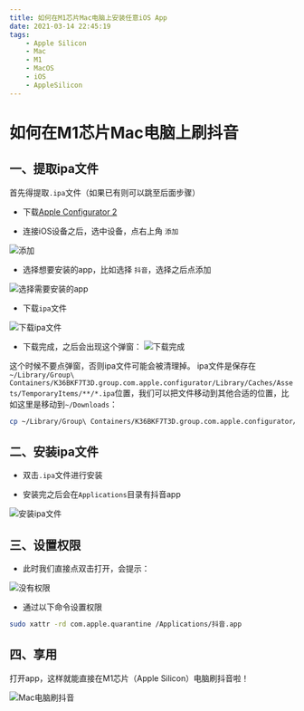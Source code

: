 ```yaml
---
title: 如何在M1芯片Mac电脑上安装任意iOS App
date: 2021-03-14 22:45:19
tags:
    - Apple Silicon
    - Mac
    - M1
    - MacOS
    - iOS
    - AppleSilicon
---
```



# 如何在M1芯片Mac电脑上刷抖音

## 一、提取ipa文件
首先得提取`.ipa`文件（如果已有则可以跳至后面步骤）
* 下载[Apple Configurator 2](https://apps.apple.com/cn/app/apple-configurator-2/id1037126344?mt=12)


* 连接iOS设备之后，选中设备，点右上角 `添加`

![添加](https://icdn.microzz.com/20210314/add.png)

* 选择想要安装的app，比如选择 `抖音`，选择之后点添加

![选择需要安装的app](https://icdn.microzz.com/20210314/select-app.png)

* 下载`ipa`文件

![下载ipa文件](https://icdn.microzz.com/20210314/download-ipa.png)

* 下载完成，之后会出现这个弹窗：
![下载完成](https://icdn.microzz.com/20210314/pause.png)

这个时候不要点弹窗，否则ipa文件可能会被清理掉。
ipa文件是保存在`~/Library/Group\ Containers/K36BKF7T3D.group.com.apple.configurator/Library/Caches/Assets/TemporaryItems/**/*.ipa`位置，我们可以把文件移动到其他合适的位置，比如这里是移动到`~/Downloads`：

```bash
cp ~/Library/Group\ Containers/K36BKF7T3D.group.com.apple.configurator/Library/Caches/Assets/TemporaryItems/**/*.ipa ~/Downloads
```

## 二、安装ipa文件

* 双击`.ipa`文件进行安装

* 安装完之后会在`Applications`目录有抖音app

![安装ipa文件](https://icdn.microzz.com/20210314/install-ipa-end.png)

## 三、设置权限

* 此时我们直接点双击打开，会提示：

![没有权限](https://icdn.microzz.com/20210314/no-permission.png)

* 通过以下命令设置权限

```bash
sudo xattr -rd com.apple.quarantine /Applications/抖音.app
```

## 四、享用

打开app，这样就能直接在M1芯片（Apple Silicon）电脑刷抖音啦！

![Mac电脑刷抖音](https://icdn.microzz.com/20210314/enjoy.png)